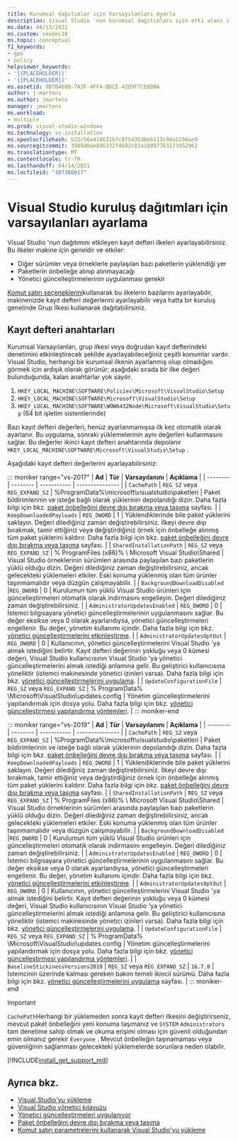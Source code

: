 ```yaml
---
title: Kurumsal dağıtımlar için Varsayılanları Ayarla
description: Visual Studio 'nun kurumsal dağıtımları için etki alanı ilkeleri ve diğer yapılandırma işlemleri hakkında bilgi edinin.
ms.date: 04/13/2021
ms.custom: seodec18
ms.topic: conceptual
f1_keywords:
- gpo
- policy
helpviewer_keywords:
- '{{PLACEHOLDER}}'
- '{{PLACEHOLDER}}'
ms.assetid: 9B7B4608-7A3F-4FF4-BDCE-42D9F7CE6DBA
author: j-martens
ms.author: jmartens
manager: jmartens
ms.workload:
- multiple
ms.prod: visual-studio-windows
ms.technology: vs-installation
ms.openlocfilehash: b32c56e418631bfc8f5435d0eb113c9da2296ae9
ms.sourcegitcommit: 3985d0ae8d6332f4682c82a10897763173d52961
ms.translationtype: MT
ms.contentlocale: tr-TR
ms.lasthandoff: 04/14/2021
ms.locfileid: "107386017"
---
```

# <a name="set-defaults-for-enterprise-deployments-of-visual-studio"></a>Visual Studio kuruluş dağıtımları için varsayılanları ayarlama

Visual Studio 'nun dağıtımını etkileyen kayıt defteri ilkeleri ayarlayabilirsiniz. Bu ilkeler makine için geneldir ve etkiler:

- Diğer sürümler veya örneklerle paylaşılan bazı paketlerin yüklendiği yer
- Paketlerin önbelleğe alınıp alınmayacağı
- Yönetici güncelleştirmelerinin uygulanması gerekir

[Komut satırı seçeneklerini](use-command-line-parameters-to-install-visual-studio.md)kullanarak bu ilkelerin bazılarını ayarlayabilir, makinenizde kayıt defteri değerlerini ayarlayabilir veya hatta bir kuruluş genelinde Grup İlkesi kullanarak dağıtabilirsiniz.

## <a name="registry-keys"></a>Kayıt defteri anahtarları

Kurumsal Varsayılanları, grup ilkesi veya doğrudan kayıt defterindeki denetimini etkinleştirecek şekilde ayarlayabileceğiniz çeşitli konumlar vardır. Visual Studio, herhangi bir kurumsal ilkenin ayarlanmış olup olmadığını görmek için ardışık olarak görünür; aşağıdaki sırada bir ilke değeri bulunduğunda, kalan anahtarlar yok sayılır.

1. `HKEY_LOCAL_MACHINE\SOFTWARE\Policies\Microsoft\VisualStudio\Setup`
2. `HKEY_LOCAL_MACHINE\SOFTWARE\Microsoft\VisualStudio\Setup`
3. `HKEY_LOCAL_MACHINE\SOFTWARE\WOW6432Node\Microsoft\VisualStudio\Setup` (64 bit işletim sistemlerinde)

Bazı kayıt defteri değerleri, henüz ayarlanmamışsa ilk kez otomatik olarak ayarlanır. Bu uygulama, sonraki yüklemelerinin aynı değerleri kullanmasını sağlar. Bu değerler ikinci kayıt defteri anahtarında depolanır `HKEY_LOCAL_MACHINE\SOFTWARE\Microsoft\VisualStudio\Setup` .

Aşağıdaki kayıt defteri değerlerini ayarlayabilirsiniz:

::: moniker range="vs-2017"
| **Ad** | **Tür** | **Varsayılanını** | **Açıklama** |
| -------- | -------- | ----------- | --------------- |
| `CachePath` | `REG_SZ` veya `REG_EXPAND_SZ` | %ProgramData%\microsoft\visualstudio\paketleri | Paket bildirimlerinin ve isteğe bağlı olarak yüklerinin depolandığı dizin. Daha fazla bilgi için bkz. [paket önbelleğini devre dışı bırakma veya taşıma](disable-or-move-the-package-cache.md) sayfası. |
| `KeepDownloadedPayloads` | `REG_DWORD` | 1 | Yüklendiklerinde bile paket yüklerini saklayın. Değeri dilediğiniz zaman değiştirebilirsiniz. İlkeyi devre dışı bırakmak, tamir ettiğiniz veya değiştirdiğiniz örnek için önbelleğe alınmış tüm paket yüklerini kaldırır. Daha fazla bilgi için bkz. [paket önbelleğini devre dışı bırakma veya taşıma](disable-or-move-the-package-cache.md) sayfası. |
| `SharedInstallationPath` | `REG_SZ` veya `REG_EXPAND_SZ` | % ProgramFiles (x86)% \ Microsoft Visual Studio\Shared | Visual Studio örneklerinin sürümleri arasında paylaşılan bazı paketlerin yüklü olduğu dizin. Değeri dilediğiniz zaman değiştirebilirsiniz, ancak gelecekteki yüklemeleri etkiler. Eski konuma yüklenmiş olan tüm ürünler taşınmamalıdır veya düzgün çalışmayabilir. |
| `BackgroundDownloadDisabled` |`REG_DWORD` | 0 | Kurulumun tüm yüklü Visual Studio ürünleri için güncelleştirmeleri otomatik olarak indirmasını engelleyin. Değeri dilediğiniz zaman değiştirebilirsiniz. |
| `AdministratorUpdatesEnabled` | `REG_DWORD` | 0 | İstemci bilgisayara yönetici güncelleştirmelerinin uygulanmasını sağlar. Bu değer eksikse veya 0 olarak ayarlandıysa, yönetici güncelleştirmeleri engellenir. Bu değer, yönetim kullanımı içindir. Daha fazla bilgi için bkz. [yönetici güncelleştirmelerini etkinleştirme](enabling-administrator-updates.md). | 
| `AdministratorUpdatesOptOut` | `REG_DWORD` | 0 | Kullanıcının, yönetici güncelleştirmelerini Visual Studio 'ya almak istediğini belirtir. Kayıt defteri değerinin yokluğu veya 0 kümesi değeri, Visual Studio kullanıcısının Visual Studio 'ya yönetici güncelleştirmelerini almak istediği anlamına gelir. Bu geliştirici kullanıcısına yöneliktir (istemci makinesinde yönetici izinleri varsa). Daha fazla bilgi için bkz. [yönetici güncelleştirmelerini uygulama](../install/applying-administrator-updates.md#understanding-configuration-options). | 
| `UpdateConfigurationFile` | `REG_SZ` veya `REG_EXPAND_SZ` | % ProgramData% \Microsoft\VisualStudio\updates.config | Yönetim güncelleştirmelerini yapılandırmak için dosya yolu. Daha fazla bilgi için bkz. [yönetici güncelleştirmesi yapılandırma yöntemleri](../install/applying-administrator-updates.md#methods-for-configuring-an-administrator-update). | 
::: moniker-end

::: moniker range="vs-2019"
| **Ad** | **Tür** | **Varsayılanını** | **Açıklama** |
| -------- | -------- | ----------- | --------------- |
| `CachePath` | `REG_SZ` veya `REG_EXPAND_SZ` | %ProgramData%\microsoft\visualstudio\paketleri | Paket bildirimlerinin ve isteğe bağlı olarak yüklerinin depolandığı dizin. Daha fazla bilgi için bkz. [paket önbelleğini devre dışı bırakma veya taşıma](disable-or-move-the-package-cache.md) sayfası. |
| `KeepDownloadedPayloads` | `REG_DWORD` | 1 | Yüklendiklerinde bile paket yüklerini saklayın. Değeri dilediğiniz zaman değiştirebilirsiniz. İlkeyi devre dışı bırakmak, tamir ettiğiniz veya değiştirdiğiniz örnek için önbelleğe alınmış tüm paket yüklerini kaldırır. Daha fazla bilgi için bkz. [paket önbelleğini devre dışı bırakma veya taşıma](disable-or-move-the-package-cache.md) sayfası. |
| `SharedInstallationPath` | `REG_SZ` veya `REG_EXPAND_SZ` | % ProgramFiles (x86)% \ Microsoft Visual Studio\Shared | Visual Studio örneklerinin sürümleri arasında paylaşılan bazı paketlerin yüklü olduğu dizin. Değeri dilediğiniz zaman değiştirebilirsiniz, ancak gelecekteki yüklemeleri etkiler. Eski konuma yüklenmiş olan tüm ürünler taşınmamalıdır veya düzgün çalışmayabilir. |
| `BackgroundDownloadDisabled` |`REG_DWORD` | 0 | Kurulumun tüm yüklü Visual Studio ürünleri için güncelleştirmeleri otomatik olarak indirmasını engelleyin. Değeri dilediğiniz zaman değiştirebilirsiniz. |
| `AdministratorUpdatesEnabled` | `REG_DWORD` | 0 | İstemci bilgisayara yönetici güncelleştirmelerinin uygulanmasını sağlar. Bu değer eksikse veya 0 olarak ayarlandıysa, yönetici güncelleştirmeleri engellenir. Bu değer, yönetim kullanımı içindir. Daha fazla bilgi için bkz. [yönetici güncelleştirmelerini etkinleştirme](enabling-administrator-updates.md). | 
| `AdministratorUpdatesOptOut` | `REG_DWORD` | 0 | Kullanıcının, yönetici güncelleştirmelerini Visual Studio 'ya almak istediğini belirtir. Kayıt defteri değerinin yokluğu veya 0 kümesi değeri, Visual Studio kullanıcısının Visual Studio 'ya yönetici güncelleştirmelerini almak istediği anlamına gelir. Bu geliştirici kullanıcısına yöneliktir (istemci makinesinde yönetici izinleri varsa). Daha fazla bilgi için bkz. [yönetici güncelleştirmelerini uygulama](../install/applying-administrator-updates.md#understanding-configuration-options). | 
| `UpdateConfigurationFile` | `REG_SZ` veya `REG_EXPAND_SZ` | % ProgramData% \Microsoft\VisualStudio\updates.config | Yönetim güncelleştirmelerini yapılandırmak için dosya yolu. Daha fazla bilgi için bkz. [yönetici güncelleştirmesi yapılandırma yöntemleri](../install/applying-administrator-updates.md#methods-for-configuring-an-administrator-update). | 
| `BaselineStickinessVersions2019` | `REG_SZ` veya `REG_EXPAND_SZ` | `16.7.0` | İstemcinin üzerinde kalması gereken bakım temeli ikincil sürümü. Daha fazla bilgi için bkz. [yönetici güncelleştirmelerini uygulama](../install/applying-administrator-updates.md#understanding-configuration-options) sayfası. | 
::: moniker-end

> [!IMPORTANT]
> `CachePath`Herhangi bir yüklemeden sonra kayıt defteri ilkesini değiştirirseniz, mevcut paket önbelleğini yeni konuma taşımanız ve `SYSTEM` `Administrators` tam denetime sahip olmak ve okuma erişimi olması için güvenli olduğundan emin olmanız gerekir `Everyone` .
> Mevcut önbelleğin taşınamaması veya güvenliğinin sağlanması gelecekteki yüklemelerde sorunlara neden olabilir.

[!INCLUDE[install_get_support_md](includes/install_get_support_md.md)]

## <a name="see-also"></a>Ayrıca bkz.

- [Visual Studio'yu yükleme](install-visual-studio.md)
- [Visual Studio yönetici kılavuzu](visual-studio-administrator-guide.md)
- [Yönetici güncelleştirmeleri uygulanıyor](applying-administrator-updates.md)
- [Paket önbelleğini devre dışı bırakma veya taşıma](disable-or-move-the-package-cache.md)
- [Komut satırı parametrelerini kullanarak Visual Studio'yu yükleme](use-command-line-parameters-to-install-visual-studio.md)
